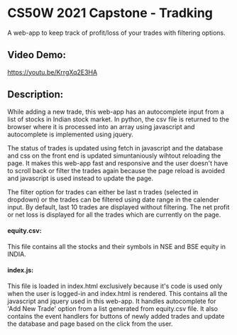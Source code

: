 # CS50W 2021 Capstone - Tradking

A web-app to keep track of profit/loss of your trades with filtering options.

## Video Demo:
https://youtu.be/KrrgXq2E3HA

## Description:

While adding a new trade, this web-app has an autocomplete input from a list of stocks in Indian stock market. In python, the csv file is returned to the browser where it is processed into an array using javascript and autocomplete is implemented using jquery.

The status of trades is updated using fetch in javascript and the database and css on the front end is updated simuntaniously wihtout reloading the page. It makes this web-app fast and responsive and the user doesn't have to scroll back or filter the trades again because the page reload is avoided and javascript is used instead to update the page.

The filter option for trades can either be last n trades (selected in dropdown) or the trades can be filtered using date range in the calender input. By default, last 10 trades are displayed without filtering.
The net profit or net loss is displayed for all the trades which are currently on the page.


#### equity.csv:
This file contains all the stocks and their symbols in NSE and BSE equity in INDIA.

#### index.js:
This file is loaded in index.html exclusively because it's code is used only when the user is logged-in and index.html is rendered. This contains all the javascript and jquery used in this web-app. It handles autocomplete for 'Add New Trade' option from a list generated from equity.csv file.
It also contains the event handlers for buttons of newly added trades and update the database and page based on the click from the user.
